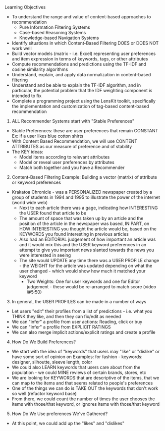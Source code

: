 <!-- Introduction to Content Based Recommenders -->

Learning Objectives 
  - To understand the range and value of content-based approaches to recommendation
    - Pure Information Filtering Systems 
    - Case-based Reasoning Systems 
    - Knowledge-based Navigation Systems 
  - Identify situations in which Content-Based Filtering DOES or DOES NOT work well 
  - Build vector models (matrix - i.e. Excel) representing user preferences and item expression in terms of keywords, tags, or other attributes 
  - Compute recommendations and predictions using the TF-IDF and cosine similarity algorithms 
  - Understand, explain, and apply data normalization in content-based filtering 
  - Understand and be able to explain the TF-IDF algorithm, and in particular, the potential problem that the IDF weighting component is intended to fix 
  - Complete a programming project using the LensKit toolkit, specifically the implementation and customization of tag-based content-based recommendation  

1. ALL Recommender Systems start with "Stable Preferences" 
  - Stable Preferences: these are user preferences that remain CONSTANT 
    Ex: if a user likes blue cotton shirts
  - With Content Based Recommendation, we will use CONTENT ATTRIBUTES as our measure of preference and of stability
  - The KEY ideas:
    - Model items according to relevant attributes 
    - Model or reveal user preferences by attributes 
    - Match both together and you have a Recommender 
    
2. Content-Based Filtering Example: Building a vector (matrix) of attribute or keyword preferences 
  - Krakatoa Chronicle - was a PERSONALIZED newspaper created by a group of students in 1994 and 1995 to illustrate the power of the internet (world wide web) 
    - Next to each article there was a gage, indicating how INTERESTING the USER found that article to be 
    - The amount of space that was taken up by an article and the position of the article in the newspaper was based, IN PART, on HOW INTERESTING you thought the article would be, based on the KEYWORDS you found interesting in previous articles 
    - Also had an EDITORIAL judgement of how important an article was and it would mix this and the USER keyword preferences in an attempt to give you important news slanted towards the news you were interested in seeing 
    - The site would UPDATE any time there was a USER PROFILE change - the WEIGHT for the article was updated depending on what the user changed - which would show how much it matched your keyword 
      - Two Weights: One for user keywords and one for Editor judgement - these would be re-arranged to match score (video @5:50)
      
3. In general, the USER PROFILES can be made in a number of ways 
  - Let users "edit" their profiles from a list of predictions - i.e. what you THINK they like, and then they can fix/edit as needed 
  - We can "infer" a profile from user actions: Reading, click or buy
  - We can "infer" a profile from EXPLICIT RATINGS 
  - We can also merge implicit actions/explicit ratings and create a profile
  
4. How Do We Build Preferences?
  - We start with the idea of "keywords" that users may "like" or "dislike" or have some sort of opinion on 
      Examples: for fashion - keywords: designer, silhoutte, sleeve length, color
  - We could also LEARN keywords that users care about from the population - we could MINE reviews of certain brands, stores, etc
  - We are looking for KEYWORDS that are descriptive of the items, that we can map to the items and that seems related to people's preferences 
  - One of the things we can do is TAKE OUT the keywords that don't work so well (refactor keyword base)
  - From there, we could count the number of times the user chooses the items with those/that keyword, or ignores items with those/that keyword
  
5. How Do We Use preferences We've Gathered?
  - At this point, we could add up the "likes" and "dislikes" 


































    